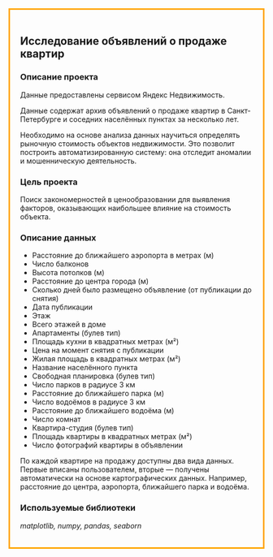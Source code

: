 <div style="border:solid orange 3px; padding: 20px">
<h2>Исследование объявлений о продаже квартир </h2>

### Описание проекта
    
Данные предоставлены сервисом Яндекс Недвижимость.
    
Данные содержат архив объявлений о продаже квартир в Санкт-Петербурге и соседних населённых пунктах за несколько лет. 

Необходимо на основе анализа данных научиться определять рыночную стоимость объектов недвижимости. Это позволит построить автоматизированную систему: она отследит аномалии и мошенническую деятельность.

### Цель проекта

Поиск закономерностей в ценообразовании для выявления факторов, оказывающих наибольшее влияние на стоимость объекта.

### Описание данных    
    
* Расстояние до ближайшего аэропорта в метрах (м)
* Число балконов
* Высота потолков (м)
* Расстояние до центра города (м)
* Сколько дней было размещено объявление (от публикации до снятия)
* Дата публикации
* Этаж
* Всего этажей в доме
* Апартаменты (булев тип)
* Площадь кухни в квадратных метрах (м²)
* Цена на момент снятия с публикации
* Жилая площадь в квадратных метрах (м²)
* Название населённого пункта
* Свободная планировка (булев тип)
* Число парков в радиусе 3 км
* Расстояние до ближайшего парка (м)
* Число водоёмов в радиусе 3 км
* Расстояние до ближайшего водоёма (м)
* Число комнат
* Квартира-студия (булев тип)
* Площадь квартиры в квадратных метрах (м²)
* Число фотографий квартиры в объявлении
    
По каждой квартире на продажу доступны два вида данных. Первые вписаны пользователем, вторые — получены автоматически на основе картографических данных. Например, расстояние до центра, аэропорта, ближайшего парка и водоёма.

### Используемые библиотеки

_matplotlib, numpy, pandas, seaborn_
